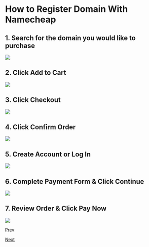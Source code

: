 # How to Register Domain With Namecheap

## 1. Search for the domain you would like to purchase
![](/static/img/namecheap-0.png)

## 2. Click Add to Cart
![](/static/img/namecheap-1.png)

## 3. Click Checkout
![](/static/img/namecheap-2.png)

## 4. Click Confirm Order
![](/static/img/namecheap-3.png)

## 5. Create Account or Log In
![](/static/img/namecheap-4.png)

## 6. Complete Payment Form & Click Continue
![](/static/img/namecheap-5.png)

## 7. Review Order & Click Pay Now
![](/static/img/namecheap-6.png)

[Prev](/web-development/00-hello-world-website/01-how-to-set-up-hosting-with-digitalocean)

[Next](/web-development/00-hello-world-website/03-how-to-configure-namecheap-dns-to-point-domain-to-digitalocean-server)
